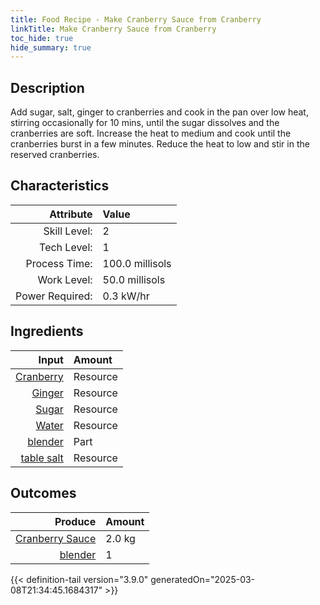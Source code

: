 ```yaml
---
title: Food Recipe - Make Cranberry Sauce from Cranberry
linkTitle: Make Cranberry Sauce from Cranberry
toc_hide: true
hide_summary: true
---
```

<!-- This is generated by the MarsSim HelpGenertor, do not edit. -->

## Description
Add sugar, salt, ginger to cranberries and cook in the pan over low heat, stirring occasionally for 10 mins,&#10;&#9;&#9; until the sugar dissolves and the cranberries are soft. Increase the heat to medium and cook until the&#10;&#9;&#9; cranberries burst in a few minutes. Reduce the heat to low and stir in the reserved cranberries.&#10;&#9;&#9;

## Characteristics

| Attribute      | Value |
|--------:|:------|
|Skill Level:|2|
|Tech Level:|1|
|Process Time:|100.0 millisols|
|Work Level:|50.0 millisols|
|Power Required:|0.3 kW/hr|

## Ingredients

| Input      | Amount |
|--------:|:------|
|[Cranberry](/docs/definitions/resource/cranberry)|Resource|2.0 kg|
|[Ginger](/docs/definitions/resource/ginger)|Resource|0.2 kg|
|[Sugar](/docs/definitions/resource/sugar)|Resource|0.5 kg|
|[Water](/docs/definitions/resource/water)|Resource|1.0 kg|
|[blender](/docs/definitions/part/blender)|Part|1|
|[table salt](/docs/definitions/resource/table-salt)|Resource|0.15 kg|

## Outcomes


| Produce      | Amount |
|--------:|:------|
|[Cranberry Sauce](/docs/definitions/resource/cranberry-sauce)|2.0 kg|
|[blender](/docs/definitions/part/blender)|1|



{{< definition-tail version="3.9.0" generatedOn="2025-03-08T21:34:45.1684317" >}}



